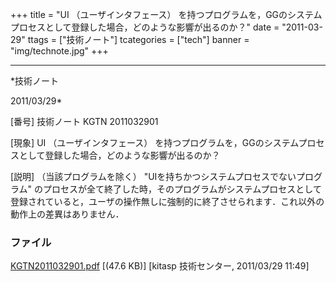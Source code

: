 ﻿+++
title = "UI （ユーザインタフェース） を持つプログラムを，GGのシステムプロセスとして登録した場合，どのような影響が出るのか？"
date = "2011-03-29"
ttags = ["技術ノート"]
tcategories = ["tech"]
banner = "img/technote.jpg"
+++

-----------------------------------------------------------------------------------------------------------------------------

*技術ノート

2011/03/29*


[番号]
技術ノート KGTN 2011032901

[現象]
UI （ユーザインタフェース）
を持つプログラムを，GGのシステムプロセスとして登録した場合，どのような影響が出るのか？

[説明]
（当該プログラムを除く） "UIを持ちかつシステムプロセスでないプログラム"
のプロセスが全て終了した時，そのプログラムがシステムプロセスとして登録されていると，ユーザの操作無しに強制的に終了させられます．これ以外の動作上の差異はありません．


### ファイル

 
 


[KGTN2011032901.pdf](http://techreport.kitasp.net/attachments/download/526/KGTN2011032901.pdf)
 [(47.6 KB)] [kitasp 技術センター, 2011/03/29
11:49]


 


 


